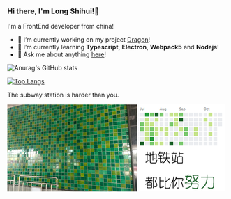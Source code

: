 ### Hi there, I'm Long Shihui!👋

I'm a FrontEnd developer from china!

- 🔭 I’m currently working on my project [Dragon](https://github.com/longshihui/dragon)!
- 🌱 I’m currently learning **Typescript**, **Electron**, **Webpack5** and **Nodejs**!
- 💬 Ask me about anything [here](mailto:391424924@qq.com)!

![Anurag's GitHub stats](https://github-readme-stats.vercel.app/api?username=longshihui&show_icons=true&theme=radical)

[![Top Langs](https://github-readme-stats.vercel.app/api/top-langs/?username=longshihui&theme=radical)](https://github.com/anuraghazra/github-readme-stats)

The subway station is harder than you.

![Subway Wall](./subway-wall.png)
